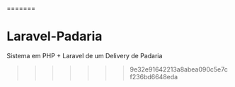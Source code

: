 =======
# Laravel-Padaria
Sistema em PHP + Laravel de um Delivery de Padaria
>>>>>>> 9e32e91642213a8abea090c5e7cf236bd6648eda
